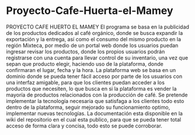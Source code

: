 # Proyecto-Cafe-Huerta-el-Mamey
PROYECTO CAFE HUERTO EL MAMEY
El programa se basa en la publicidad de los productos dedicados al café orgánico, donde se busca expandir la exportación y la entrega, así como el consumo del mismo producto en la región Mixteca, por medio de un portal web donde los usuarios puedan ingresar revisar los productos, donde los propios usuarios podrán registrarse con una cuenta para llevar control de su inventario, una vez que sepan que producto elegir, haciendo uso de la plataforma, donde confirmaran el lugar, fecha y la hora. La plataforma web se basa en un dominio donde se pueda tener fácil acceso por parte de los usuarios con una interfaz amigable, para que los clientes puedan acceder a los productos que necesiten, lo que busca en si la plataforma es vender la mayoría de productos relacionados con la producción de café. Se pretende implementar la tecnología necesaria que satisfaga a los clientes todo esto dentro de la plataforma, seguir mejorado su funcionamiento optimo, implementar nuevas tecnologías. La documentación esta disponible en la wiki del repositorio en el cual esta publico, para que se pueda tener total acceso de forma clara y concisa, todo esto se puede corroborar.